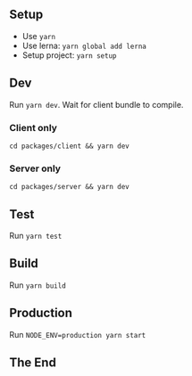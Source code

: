 ## Setup

- Use `yarn`
- Use lerna: `yarn global add lerna`
- Setup project: `yarn setup`

## Dev

Run `yarn dev`. Wait for client bundle to compile.

### Client only

`cd packages/client && yarn dev`

### Server only

`cd packages/server && yarn dev`

## Test

Run `yarn test`

## Build

Run `yarn build`

## Production

Run `NODE_ENV=production yarn start`

## The End
